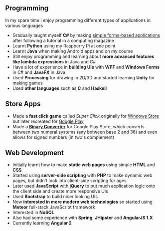 ## Programming
In my spare time I enjoy programming different types of applications in various languages
* Gradually taught myself **C#** by making [simple forms-based applications](http://ruebzkuebz.ruben9922.co.uk/programs/myprograms) after following a tutorial in a computing magazine
* Learnt **Python** using my Raspberry Pi at one point
* Learnt **Java** when making Android apps and on my course
* Still enjoy programming and learning about **more advanced features like lambda expressions** in Java and C#
* Have a lot of experience in **building UIs** with **WPF** and **Windows Forms** in C# and **JavaFX** in Java
* Used **Processing** for drawing in 2D/3D and started learning **Unity** for making games
* Used **other languages** such as **C** and **Haskell**

## Store Apps
* Made a **fast click game** called *Super Click* originally for [Windows Store](https://www.microsoft.com/en-us/store/p/super-click/9wzdncrfjtrq) but later recreated for [Google Play](https://play.google.com/store/apps/details?id=com.ruben9922.superclick)
* Made a [**Binary Converter**](https://play.google.com/store/apps/details?id=com.ruben9922.binaryconverter) for Google Play Store, which converts between two numeral systems (any between base 2 and 36) and even allows for signed numbers (in two's complement)

## Web Development
* Initially learnt how to make **static web pages** using simple **HTML** and **CSS**
* Started using **server-side scripting** with **PHP** to make dynamic web pages, but didn't look into client-side scripting for ages
* Later used **JavaScript** with **jQuery** to put much application logic onto the client side and create more responsive UIs
* Used **Bootstrap** to build nicer looking UIs
* Now **interested in more modern web technologies** so started using **Meteor** full-stack JavaScript framework
* Interested in **NoSQL**
* Also had some experience with **Spring**, **JHipster** and **AngularJS 1.X**
* Currently learning **Angular 2**
